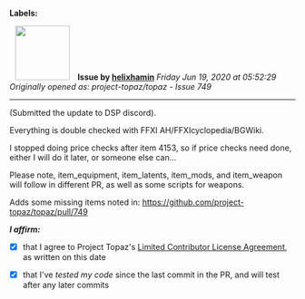 **Labels:**



<a href="https://github.com/helixhamin"><img src="https://avatars1.githubusercontent.com/u/2202779?v=4" width="96" height="96" hspace="10"></img></a> **Issue by [helixhamin](https://github.com/helixhamin)**
_Friday Jun 19, 2020 at 05:52:29_
_Originally opened as: project-topaz/topaz - Issue 749_

----

(Submitted the update to DSP discord).

Everything is double checked with FFXI AH/FFXIcyclopedia/BGWiki.
I stopped doing price checks after item 4153, so if price checks need done, either I will do it later, or someone else can...
Please note, item_equipment, item_latents, item_mods, and item_weapon will follow in different PR, as well as some scripts for weapons.

Adds some missing items noted in: https://github.com/project-topaz/topaz/pull/749

<!-- place 'x' mark between square [] brackets to affirm: -->
**_I affirm:_**
- [x] that I agree to Project Topaz's [Limited Contributor License Agreement](http://project-topaz.com/blob/release/CONTRIBUTOR_AGREEMENT.md), as written on this date
- [x] that I've _tested my code_ since the last commit in the PR, and will test after any later commits


